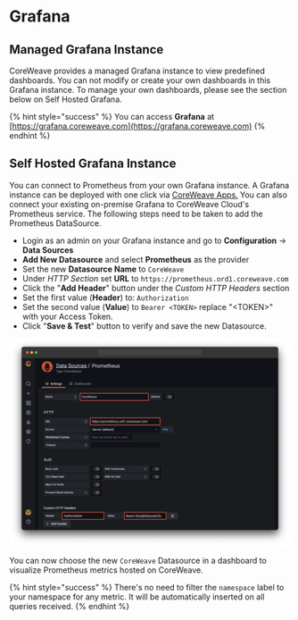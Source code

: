 # Grafana

## Managed Grafana Instance <a href="#grafana" id="grafana"></a>

CoreWeave provides a managed Grafana instance to view predefined dashboards. You can not modify or create your own dashboards in this Grafana instance. To manage your own dashboards, please see the section below on Self Hosted Grafana.

{% hint style="success" %}
You can access **Grafana** at [https://grafana.coreweave.com](https://grafana.coreweave.com)
{% endhint %}

## Self Hosted Grafana Instance

You can connect to Prometheus from your own Grafana instance. A Grafana instance can be deployed with one click via [CoreWeave Apps.](https://apps.coreweave.com) You can also connect your existing on-premise Grafana to CoreWeave Cloud's Prometheus service. The following steps need to be taken to add the Prometheus DataSource.

* Login as an admin on your Grafana instance and go to **Configuration** -> **Data Sources**
* **Add New Datasource** and select **Prometheus** as the provider
* Set the new **Datasource Name** to `CoreWeave`
* Under _HTTP Section_ set **URL** to `https://prometheus.ord1.coreweave.com`
* Click the "**Add Header**" button under the _Custom HTTP Headers_ section
* Set the first value (**Header**) to: `Authorization`
* Set the second value (**Value**) to `Bearer <TOKEN>` replace "\<TOKEN>" with your Access Token.
* Click "**Save & Test**" button to verify and save the new Datasource.

![](../../docs/.gitbook/assets/cw-grafana-ds.png)

You can now choose the new `CoreWeave` Datasource in a dashboard to visualize Prometheus metrics hosted on CoreWeave.

{% hint style="success" %}
There's no need to filter the `namespace` label to your namespace for any metric. It will be automatically inserted on all queries received.
{% endhint %}
